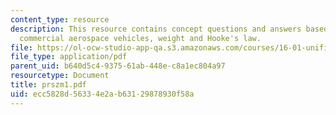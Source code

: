 ```yaml
---
content_type: resource
description: This resource contains concept questions and answers based on designing
  commercial aerospace vehicles, weight and Hooke's law.
file: https://ol-ocw-studio-app-qa.s3.amazonaws.com/courses/16-01-unified-engineering-i-ii-iii-iv-fall-2005-spring-2006/ecc5828d56334e2ab63129878930f58a_prszm1.pdf
file_type: application/pdf
parent_uid: b640d5c4-9375-61ab-448e-c8a1ec804a97
resourcetype: Document
title: prszm1.pdf
uid: ecc5828d-5633-4e2a-b631-29878930f58a
---
```

